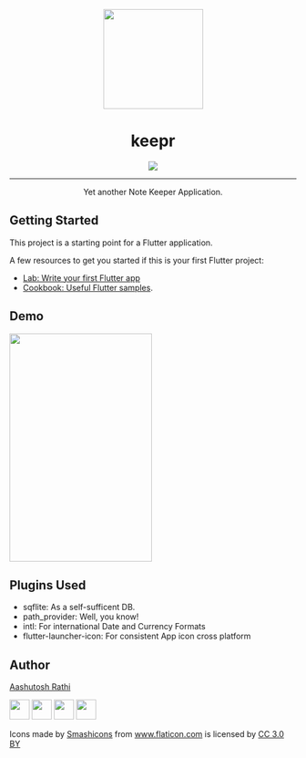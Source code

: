 <p align="center"><img src="https://image.flaticon.com/icons/svg/138/138814.svg" align="center" width="175"></p>
<h1 align="center">keepr</h1>

<p align="center">
<a href="https://travis-ci.com/aashutoshrathi/keepr-flutter"><img src="https://travis-ci.com/aashutoshrathi/keepr-flutter.svg?token=x5wHaKpXyy9apivkjrhr&branch=master" align="center"></a>
</p>
<hr>
<p align="center">Yet another Note Keeper Application.</p>

## Getting Started

This project is a starting point for a Flutter application.

A few resources to get you started if this is your first Flutter project:

- [Lab: Write your first Flutter app](https://flutter.io/docs/get-started/codelab)
- [Cookbook: Useful Flutter samples](https://flutter.io/docs/cookbook).

## Demo

<img width="250" height="400" src="https://raw.githubusercontent.com/aashutoshrathi/keepr-flutter/master/demos/demo.gif?token=AUN5glh934WfKmYtVZumQbK9KuxDeS2mks5cHKbWwA%3D%3D" />

## Plugins Used

- sqflite: As a self-sufficent DB.
- path_provider: Well, you know!
- intl: For international Date and Currency Formats
- flutter-launcher-icon: For consistent App icon cross platform

## Author

[Aashutosh Rathi](https://github.com/aashutoshrathi)

[<img src="https://image.flaticon.com/icons/svg/185/185961.svg" width="35" padding="10">](https://twitter.com/AashutoshRathi)
[<img src="https://image.flaticon.com/icons/svg/185/185964.svg" width="35" padding="10">](https://linkedin.com/in/aashutoshrathi)
[<img src="https://image.flaticon.com/icons/svg/185/185981.svg" width="35" padding="10">](https://www.facebook.com/aashutoshrathi)
[<img src="https://image.flaticon.com/icons/svg/985/985680.svg" width="35" padding="10">](https://www.paypal.me/AashutoshRathi)

<div>Icons made by <a href="https://www.flaticon.com/authors/smashicons" title="Smashicons">Smashicons</a> from <a href="https://www.flaticon.com/" title="Flaticon">www.flaticon.com</a> is licensed by <a href="http://creativecommons.org/licenses/by/3.0/" title="Creative Commons BY 3.0" target="_blank">CC 3.0 BY</a></div>
